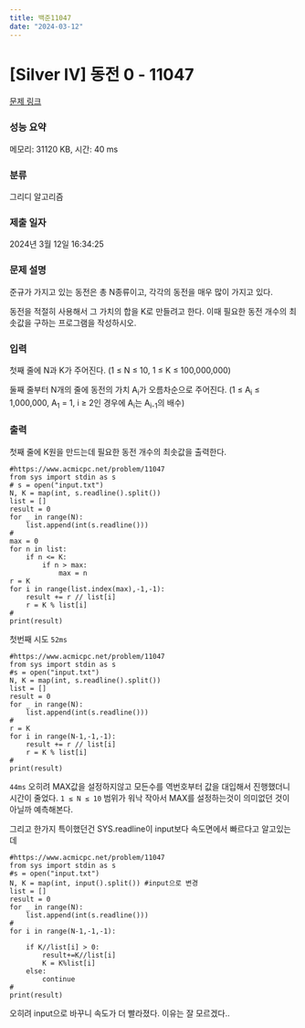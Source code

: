 ```yaml
---
title: 백준11047
date: "2024-03-12"
---
```

# [Silver IV] 동전 0 - 11047 

[문제 링크](https://www.acmicpc.net/problem/11047) 

### 성능 요약

메모리: 31120 KB, 시간: 40 ms

### 분류

그리디 알고리즘

### 제출 일자

2024년 3월 12일 16:34:25

### 문제 설명

<p>준규가 가지고 있는 동전은 총 N종류이고, 각각의 동전을 매우 많이 가지고 있다.</p>

<p>동전을 적절히 사용해서 그 가치의 합을 K로 만들려고 한다. 이때 필요한 동전 개수의 최솟값을 구하는 프로그램을 작성하시오.</p>

### 입력 

 <p>첫째 줄에 N과 K가 주어진다. (1 ≤ N ≤ 10, 1 ≤ K ≤ 100,000,000)</p>

<p>둘째 줄부터 N개의 줄에 동전의 가치 A<sub>i</sub>가 오름차순으로 주어진다. (1 ≤ A<sub>i</sub> ≤ 1,000,000, A<sub>1</sub> = 1, i ≥ 2인 경우에 A<sub>i</sub>는 A<sub>i-1</sub>의 배수)</p>

### 출력 

 <p>첫째 줄에 K원을 만드는데 필요한 동전 개수의 최솟값을 출력한다.</p>

```
#https://www.acmicpc.net/problem/11047
from sys import stdin as s
# s = open("input.txt")
N, K = map(int, s.readline().split())
list = []
result = 0
for _ in range(N):
    list.append(int(s.readline()))
#
max = 0
for n in list:
    if n <= K:
        if n > max:
            max = n
r = K
for i in range(list.index(max),-1,-1):
    result += r // list[i]
    r = K % list[i]
#
print(result)
```
첫번째 시도 `52ms`

```
#https://www.acmicpc.net/problem/11047
from sys import stdin as s
#s = open("input.txt")
N, K = map(int, s.readline().split())
list = []
result = 0
for _ in range(N):
    list.append(int(s.readline()))
#
r = K
for i in range(N-1,-1,-1):
    result += r // list[i]
    r = K % list[i]
#
print(result)
```
`44ms` 오히려 MAX값을 설정하지않고 모든수를 역번호부터 값을 대입해서 진행했더니 시간이 줄었다.
`1 ≤ N ≤ 10` 범위가 워낙 작아서 MAX를 설정하는것이 의미없던 것이 아닐까 예측해본다.

그리고 한가지 특이했던건 SYS.readline이 input보다 속도면에서 빠르다고 알고있는데
```
#https://www.acmicpc.net/problem/11047
from sys import stdin as s
#s = open("input.txt")
N, K = map(int, input().split()) #input으로 변경
list = []
result = 0
for _ in range(N):
    list.append(int(s.readline()))
#
for i in range(N-1,-1,-1):

    if K//list[i] > 0:
        result+=K//list[i]
        K = K%list[i]
    else:
        continue
#
print(result)
```
오히려 input으로 바꾸니 속도가 더 빨라졌다. 이유는 잘 모르겠다..